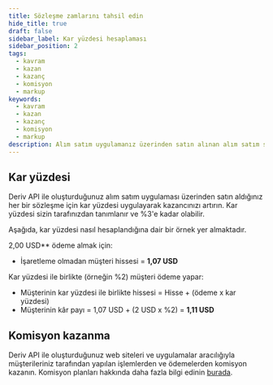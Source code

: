 ```yaml
---
title: Sözleşme zamlarını tahsil edin
hide_title: true
draft: false
sidebar_label: Kar yüzdesi hesaplaması
sidebar_position: 2
tags:
  - kavram
  - kazan
  - kazanç
  - komisyon
  - markup
keywords:
  - kavram
  - kazan
  - kazanç
  - komisyon
  - markup
description: Alım satım uygulamanız üzerinden satın alınan alım satım sözleşmelerinden nasıl ücret alacağınızı öğrenin.
---
```


## Kar yüzdesi

Deriv API ile oluşturduğunuz alım satım uygulaması üzerinden satın aldığınız her bir sözleşme için kar yüzdesi uygulayarak kazancınızı artırın. Kar yüzdesi sizin tarafınızdan tanımlanır ve %3'e kadar olabilir.

Aşağıda, kar yüzdesi nasıl hesaplandığına dair bir örnek yer almaktadır.

2,00 USD\*\* ödeme almak için:

- İşaretleme olmadan müşteri hissesi = **1,07 USD**

Kar yüzdesi ile birlikte (örneğin %2) müşteri ödeme yapar:

- Müşterinin kar yüzdesi ile birlikte hissesi = Hisse + (ödeme x kar yüzdesi)
- Müşterinin kâr payı = 1,07 USD + (2 USD x %2) = **1,11 USD**

## Komisyon kazanma

Deriv API ile oluşturduğunuz web siteleri ve uygulamalar aracılığıyla müşterileriniz tarafından yapılan işlemlerden ve ödemelerden komisyon kazanın. Komisyon planları hakkında daha fazla bilgi edinin [burada](https://www.deriv.com/partners/affiliate-ib).
